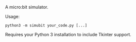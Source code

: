 A micro:bit simulator.

Usage:

    python3 -m simubit your_code.py [...]

Requires your Python 3 installation to include Tkinter support.
